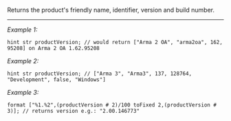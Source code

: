 Returns the product's friendly name, identifier, version and build number.


---
*Example 1:*
```sqf
hint str productVersion; // would return ["Arma 2 OA", "arma2oa", 162, 95208] on Arma 2 OA 1.62.95208
```

*Example 2:*
```sqf
hint str productVersion; // ["Arma 3", "Arma3", 137, 128764, "Development", false, "Windows"]
```

*Example 3:*
```sqf
format ["%1.%2",(productVersion # 2)/100 toFixed 2,(productVersion # 3)]; // returns version e.g.: "2.00.146773"
```